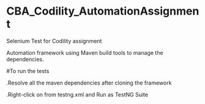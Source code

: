 # CBA_Codility_AutomationAssignment
Selenium Test for Codility assignment

Automation framework using Maven build tools to manage the dependencies.

#To run the tests

.Resolve all the maven dependencies after cloning the framework

.Right-click on from testng.xml and Run as TestNG Suite
